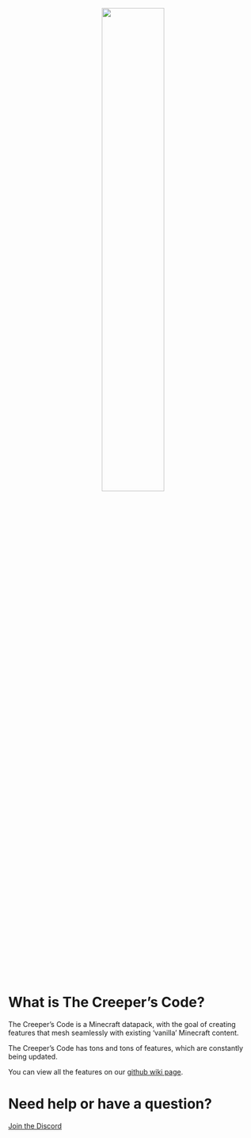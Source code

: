 <p align="center">
  <img width='50%' src="https://github.com/TheNuclearNexus/smithed/blob/master/public/sponsored_project.png?raw=true">
</p>

# What is The Creeper’s Code?
The Creeper’s Code is a Minecraft datapack, with the goal of creating features that mesh seamlessly with existing ‘vanilla’ Minecraft content.

The Creeper’s Code has tons and tons of features, which are constantly being updated.

You can view all the features on our [github wiki page](https://github.com/CreeperMagnet/the-creepers-code/wiki).

# Need help or have a question?
[Join the Discord](https://discord.gg/J3AtMSW)
